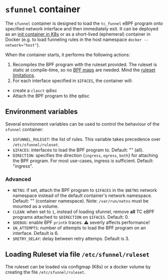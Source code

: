 # `sfunnel` container

The `sfunnel` container is designed to load the `tc_funnel` eBPF program onto
specified network interface and then immediately exit. It can be deployed as
an [init container in K8s](https://kubernetes.io/docs/concepts/workloads/pods/init-containers/)
or as a short-lived (ephemeral) container in Docker (e.g. to load funneling rules
in the host namespace `docker --network="host"`).

When the container starts, it performs the following actions:

1. Recompiles the BPF program with the ruleset provided. The ruleset is static
   at compile-time, so no [BPF maps](https://docs.kernel.org/bpf/maps.html)
   are needed. Mind the [ruleset limitations](rules.md#scalability).
1. For each interface specified in `$IFACES`, the container will:
  * create a `clasct` qdisc
  * Attach the BPF program to ithe qdisc

## Environment variables

Several environment variables can be used to control the behaviour of the `sfunnel`
container:

* `$SFUNNEL_RULESET`: the list of rules. This variable takes precedence over `/etc/sfunnel/ruleset`.
* `$IFACES`: interfaces to load the BPF program to. Default: "" (all).
* `DIRECTION`: specifies the direction {`ingress`, `egress`, `both`} for attaching the BPF program.
   For most use-cases, ingress is sufficient. Default: "ingress".

### Advanced

* `NETNS`: if set, attach the BPF program to `$IFACES` in the `$NETNS` network namespace
   instead of the default container's network namespace. Default: "" (container namespace).
   Note: `/var/run/netns` must be mounted as a volume.
* `CLEAN`: when set to `1`, instead of loading sfunnel, remove **all** TC eBPF
   programs attached to `$DIRECTION` on `$IFACES`. Default: 0.
* `$DEBUG`: enable BPF `printk` traces. :warning: severly affects performance!
* `$N_ATTEMPTS`: number of attempts to load the BPF program on an interface. Default is 6.
* `$RETRY_DELAY`: delay between retry attemps. Default is 3.

## Loading Ruleset via file `/etc/sfunnel/ruleset`

The ruleset can be loaded via configmap (K8s) or a docker volume by creating
the file `/etc/sfunnel/ruleset`.
